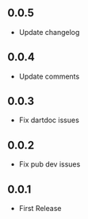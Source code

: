 ## 0.0.5

- Update changelog

## 0.0.4

- Update comments

## 0.0.3

- Fix dartdoc issues

## 0.0.2

- Fix pub dev issues

## 0.0.1

- First Release

